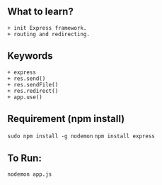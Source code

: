 ## What to learn?
    + init Express framework.
    + routing and redirecting.


## Keywords
    + express
    + res.send()
    + res.sendFile()
    + res.redirect()
    + app.use()


## Requirement (npm install)
`sudo npm install -g nodemon`
`npm install express`

## To Run:
`nodemon app.js`   